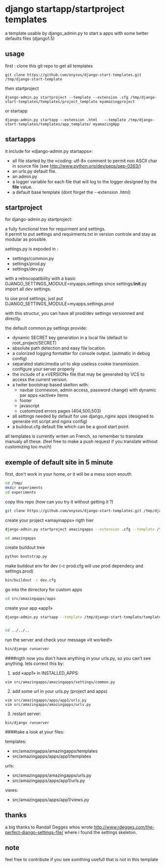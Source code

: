 django startapp/startproject templates 
============================

a template usable by django_admin.py to start a apps with some better defaults files (django1.5)

usage
-----

first : clone this git repo to get all templates

    git clone https://github.com/onysos/django-start-templates.git /tmp/django-start-template

then startproject

    django-admin.py startproject --template --extension .cfg /tmp/django-start-templates/templates/project_template myamazingproject
    
or startapp

    django-admin.py startapp --extension .html   --template /tmp/django-start-templates/templates/app_template/ myamazingApp




startapps
---------
it include for «django-admin.py startapps»:

- all file started by the «coding: utf-8» comment to permit non ASCII char in source file (see http://www.python.org/dev/peps/pep-0263/) 
- an urls.py default file.
- an admin.py 
- a logger variable for each file that will log to the logger designed by the __file__ value.
- a default base template (dont forget the --extension .html)


startproject
------------
for django-admin.py startproject:


a fully functional tree for requirment and settings.  
it permit to put settings and requirments.txt in version controle and stay as modular as possible.

settings.py is expoded in : 
- settings/common.py
- settings/prod.py
- settings/dev.py

with a retrocopatibility with a basic DJANGO_SETTINGS_MODULE=myapps.settings since settings/__init__.py import all dev settings.

to use prod settings, just put  DJANGO_SETTINGS_MODULE=myapps.settings.prod

with this structur, you can have all prod/dev settings versionned and directly.

the default common.py settings provide:

- dynamic SECRET key generation in a local file (default to root_project/SECRET)
- absolute path detection and easy file location.
- a colorized logging formatter for console output. (autmatic in debug config)
- separated static/media url to skip useless cookie transmission. configure your server properly
- the include of a «VERSION» file that may be generated by VCS to access the current version.
- a twiter bootstrap based skelton with: 
  - navbar  (connexion, admin access, password change) with dynamic par apps «active» items 
  - footer
  - javascript
  - customized errors pages (404,500,503)
- all settings needed by default for use django_nginx apps (designed to generate init script and nginx config)
- a buildout.cfg default file which can be a good start point.

  
all templates is currently writen un French, so remember to translate manualy all these. 
(feel free to make a push request if you translate without customizing too much)


exemple of default site in 5 minute
-----------------------------------

first, don't work in your home, or it will be a mess soon enouth
```bash
cd /tmp/
mkdir experiments
cd experiments
```

copy this repo (how can you try it without getting it ?)

```bash
git clone https://github.com/onysos/django-start-templates.git /tmp/django-start-template
```

create your project «amayinapps» rigth hier

```bash
django-admin.py startproject amazingapps --extension .cfg --template /tmp/django-start-template/templates/project_template

cd amazingapps
```

create buildout tree

```bash
python bootstrap.py
```

make buildout env for dev (-c prod.cfg will use prod dependecy and settings.prod)

```bash
bin/buildout -c dev.cfg
```

go into the dirrectory for custom apps

```bash
cd src/amazingapps/apps
```

create your app «app1»

```bash
django-admin.py startapp --template /tmp/django-start-template/templates/app_template app1 --extension .html


cd ../../.. 
```

run the server and check your message «It worked!»
```bash
bin/django runserver
```
  
  
  
####rigth now
you don't have anything in your urls.py, so you can't see anything.
lets correct this by:

1. add «app1» in INSTALLED_APPS:

```vim src/amazingapps/amazingapps/settings/common.py```

2. add some url in your urls.py (project and apps)

```
vim src/amazingapps/apps/app1/urls.py
vim src/amazingapps/amazingapps/urls.py
```


3. restart server:

```bin/django runserver```


####take a look at your files:


templates: 

- src/amazingapps/amazingapps/templates
- src/amazingapps/apps/app1/templates

urls:

- src/amazingapps/amazingapps/urls.py
- src/amazingapps/apps/app1/urls.py

views:

- src/amazingapps/apps/app1/views.py
  

thanks
------

a big thanks to Randall Degges whos wrote http://www.rdegges.com/the-perfect-django-settings-file/
where i found the settings skeleton.

note
----

feel free to contribute if you see somthing usefull that is not in this template

  
